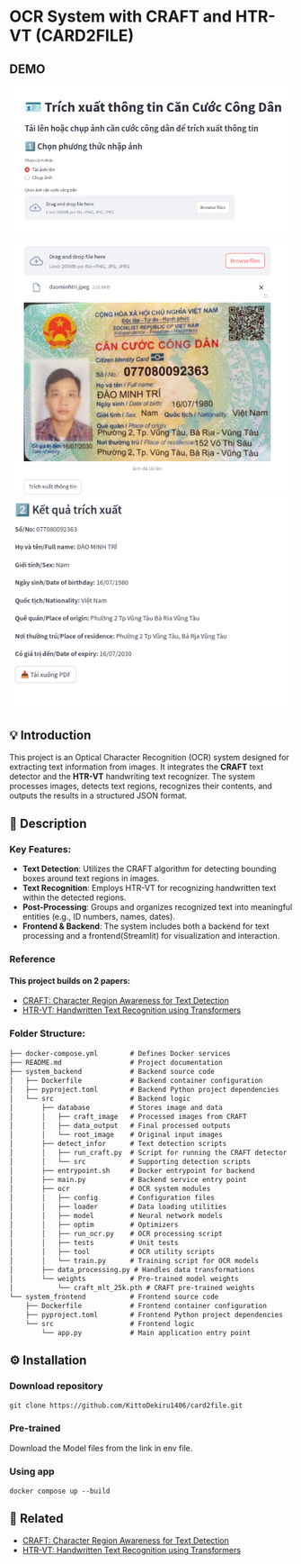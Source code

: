 # OCR System with CRAFT and HTR-VT (CARD2FILE)

## DEMO
![alt text](demo/home.png)

![alt text](demo/upload.png)![alt text](demo/result.png)

## 💡 Introduction

This project is an Optical Character Recognition (OCR) system designed for extracting text information from images. It integrates the **CRAFT** text detector and the **HTR-VT** handwriting text recognizer. The system processes images, detects text regions, recognizes their contents, and outputs the results in a structured JSON format.

## 📝 Description

### Key Features:
- **Text Detection**: Utilizes the CRAFT algorithm for detecting bounding boxes around text regions in images.
- **Text Recognition**: Employs HTR-VT for recognizing handwritten text within the detected regions.
- **Post-Processing**: Groups and organizes recognized text into meaningful entities (e.g., ID numbers, names, dates).
- **Frontend & Backend**: The system includes both a backend for text processing and a frontend(Streamlit) for visualization and interaction.

### Reference
#### This project builds on 2 papers:
- [CRAFT: Character Region Awareness for Text Detection](https://arxiv.org/pdf/1904.01941)
- [HTR-VT: Handwritten Text Recognition using Transformers](https://arxiv.org/html/2409.08573v1)

### Folder Structure:
```plaintext
├── docker-compose.yml        # Defines Docker services
├── README.md                 # Project documentation
├── system_backend            # Backend source code
│   ├── Dockerfile            # Backend container configuration
│   ├── pyproject.toml        # Backend Python project dependencies
│   └── src                   # Backend logic
│       ├── database          # Stores image and data
│       │   ├── craft_image   # Processed images from CRAFT
│       │   ├── data_output   # Final processed outputs
│       │   └── root_image    # Original input images
│       ├── detect_infor      # Text detection scripts
│       │   ├── run_craft.py  # Script for running the CRAFT detector
│       │   └── src           # Supporting detection scripts
│       ├── entrypoint.sh     # Docker entrypoint for backend
│       ├── main.py           # Backend service entry point
│       ├── ocr               # OCR system modules
│       │   ├── config        # Configuration files
│       │   ├── loader        # Data loading utilities
│       │   ├── model         # Neural network models
│       │   ├── optim         # Optimizers
│       │   ├── run_ocr.py    # OCR processing script
│       │   ├── tests         # Unit tests
│       │   ├── tool          # OCR utility scripts
│       │   └── train.py      # Training script for OCR models
│       ├── data_processing.py # Handles data transformations
│       └── weights           # Pre-trained model weights
│           └── craft_mlt_25k.pth # CRAFT pre-trained weights
└── system_frontend           # Frontend source code
    ├── Dockerfile            # Frontend container configuration
    ├── pyproject.toml        # Frontend Python project dependencies
    └── src                   # Frontend logic
        └── app.py            # Main application entry point

```
## ⚙️ Installation

### Download repository
```
git clone https://github.com/KittoDekiru1406/card2file.git
```

### Pre-trained

Download the Model files from the link in env file.

### Using app
```
docker compose up --build
```

## 🔗 Related
+ [CRAFT: Character Region Awareness for Text Detection](https://github.com/backtime92/CRAFT-Reimplementation/tree/craft)
+ [HTR-VT: Handwritten Text Recognition using Transformers](https://github.com/YutingLi0606/HTR-VT)
